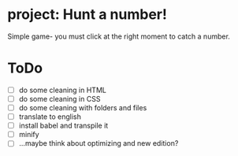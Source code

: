 # project: Hunt a number!

Simple game- you must click at the right moment to catch a number.

# ToDo

- [ ] do some cleaning in HTML
- [ ] do some cleaning in CSS
- [ ] do some cleaning with folders and files
- [ ] translate to english
- [ ] install babel and transpile it
- [ ] minify
- [ ] ...maybe think about optimizing and new edition?